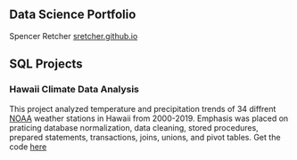 
## Data Science Portfolio

Spencer Retcher
[sretcher.github.io](https://github.com/sretcher/sretcher.github.io)







## SQL Projects

### Hawaii Climate Data Analysis

This project analyzed temperature and precipitation trends of 34 diffrent [NOAA](https://www.ncdc.noaa.gov/cdo-web/) weather stations in Hawaii from 2000-2019. Emphasis was placed on praticing database normalization, data cleaning, stored procedures, prepared statements, transactions, joins, unions, and pivot tables. Get the code [here](https://github.com/sretcher/hawaii_weather)
